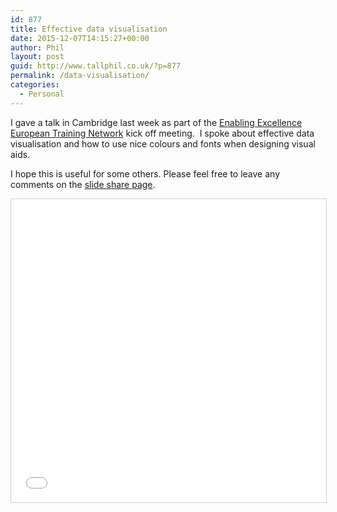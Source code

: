 ```yaml
---
id: 877
title: Effective data visualisation
date: 2015-12-07T14:15:27+00:00
author: Phil
layout: post
guid: http://www.tallphil.co.uk/?p=877
permalink: /data-visualisation/
categories:
  - Personal
---
```

I gave a talk in Cambridge last week as part of the [Enabling Excellence European Training Network](https://eetraining.wordpress.com/) kick off meeting.  I spoke about effective data visualisation and how to use nice colours and fonts when designing visual aids.

I hope this is useful for some others. Please feel free to leave any comments on the [slide share page](http://www.slideshare.net/tallphil/using-visual-aids-effectively).

<iframe src="//www.slideshare.net/slideshow/embed_code/key/37XGZyGkYiA12W" width="595" height="485" frameborder="0" marginwidth="0" marginheight="0" scrolling="no" style="border:1px solid #CCC; border-width:1px; margin-bottom:5px; max-width: 100%;" allowfullscreen> </iframe>